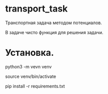 # transport_task
Транспортная задача методом потенциалов.

В задаче чисто функция для решения задачи.

# Установка.

python3 -m vevn venv

source venv/bin/activate

pip install -r requirements.txt
